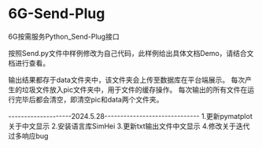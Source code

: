 # 6G-Send-Plug
6G按需服务Python_Send-Plug接口

按照Send.py文件中样例修改为自己代码，此样例给出具体文档Demo，请结合文档进行查看。

输出结果都存于data文件夹中，该文件夹会上传至数据库在平台端展示。
每次产生的垃圾文件放入pic文件夹中，用于文件的缓存操作。
每次输出的所有文件在运行完毕后都会清空，即清空pic和data两个文件夹。


--------------------2024.5.28------------------------------
1.更新pymatplot关于中文显示
2.安装语言库SimHei
3.更新txt输出文件中文显示
4.修改关于迭代过多响应bug
